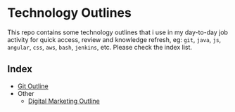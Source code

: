 # Technology Outlines

This repo contains some technology outlines that i use in my day-to-day job activity for quick access, review and knowledge refresh, eg: `git`, `java`, `js`, `angular`, `css`, `aws`, `bash`, `jenkins`, etc. Please check the index list.

## Index

* [Git Outline](./git-outline.md)
* Other
  * [Digital Marketing Outline](./digital-marketing-outline.md)
